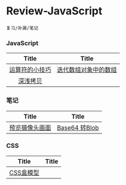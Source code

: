 # Review-JavaScript
	复习/补漏/笔记

### JavaScript

| Title | Title |
| :------: | :------: |
| [运算符的小技巧](https://github.com/Caraws/Review-JavaScript/issues/1) | [迭代数组对象中的数组](https://github.com/Caraws/Review-JavaScript/issues/2)  |
| [深浅拷贝](https://github.com/Caraws/Review-JavaScript/issues/5) |  |


### 笔记

| Title | Title |
| :------: | :------: |
| [预览摄像头画面](https://github.com/Caraws/Review-JavaScript/issues/3) | [Base64 转Blob](https://github.com/Caraws/Review-JavaScript/issues/6) |

### CSS
| Title | Title |
| :------: | :------: |
| [CSS盒模型](https://github.com/Caraws/Review-JavaScript/issues/4) |

